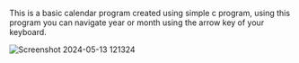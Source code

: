This is a basic calendar program created using simple c program, using this program you can navigate year or month using the arrow key of your keyboard.

![Screenshot 2024-05-13 121324](https://github.com/AlokKingMishra/Calendar-Using-C/assets/121560368/01e99bfe-0f7b-4d3f-874f-3a8aec0d13eb)
